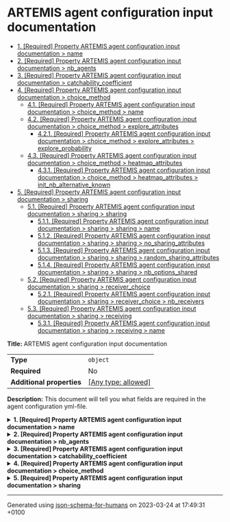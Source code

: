 # ARTEMIS agent configuration input documentation

- [1. [Required] Property ARTEMIS agent configuration input documentation > name](#name)
- [2. [Required] Property ARTEMIS agent configuration input documentation > nb_agents](#nb_agents)
- [3. [Required] Property ARTEMIS agent configuration input documentation > catchability_coefficient](#catchability_coefficient)
- [4. [Required] Property ARTEMIS agent configuration input documentation > choice_method](#choice_method)
  - [4.1. [Required] Property ARTEMIS agent configuration input documentation > choice_method > name](#choice_method_name)
  - [4.2. [Required] Property ARTEMIS agent configuration input documentation > choice_method > explore_attributes](#choice_method_explore_attributes)
    - [4.2.1. [Required] Property ARTEMIS agent configuration input documentation > choice_method > explore_attributes > explore_probability](#choice_method_explore_attributes_explore_probability)
  - [4.3. [Required] Property ARTEMIS agent configuration input documentation > choice_method > heatmap_attributes](#choice_method_heatmap_attributes)
    - [4.3.1. [Required] Property ARTEMIS agent configuration input documentation > choice_method > heatmap_attributes > init_nb_alternative_known](#choice_method_heatmap_attributes_init_nb_alternative_known)
- [5. [Required] Property ARTEMIS agent configuration input documentation > sharing](#sharing)
  - [5.1. [Required] Property ARTEMIS agent configuration input documentation > sharing > sharing](#sharing_sharing)
    - [5.1.1. [Required] Property ARTEMIS agent configuration input documentation > sharing > sharing > name](#sharing_sharing_name)
    - [5.1.2. [Required] Property ARTEMIS agent configuration input documentation > sharing > sharing > no_sharing_attributes](#sharing_sharing_no_sharing_attributes)
    - [5.1.3. [Required] Property ARTEMIS agent configuration input documentation > sharing > sharing > random_sharing_attributes](#sharing_sharing_random_sharing_attributes)
    - [5.1.4. [Required] Property ARTEMIS agent configuration input documentation > sharing > sharing > nb_options_shared](#sharing_sharing_nb_options_shared)
  - [5.2. [Required] Property ARTEMIS agent configuration input documentation > sharing > receiver_choice](#sharing_receiver_choice)
    - [5.2.1. [Required] Property ARTEMIS agent configuration input documentation > sharing > receiver_choice > nb_receivers](#sharing_receiver_choice_nb_receivers)
  - [5.3. [Required] Property ARTEMIS agent configuration input documentation > sharing > receiving](#sharing_receiving)
    - [5.3.1. [Required] Property ARTEMIS agent configuration input documentation > sharing > receiving > name](#sharing_receiving_name)

**Title:** ARTEMIS agent configuration input documentation

|                           |                                                                           |
| ------------------------- | ------------------------------------------------------------------------- |
| **Type**                  | `object`                                                                  |
| **Required**              | No                                                                        |
| **Additional properties** | [[Any type: allowed]](# "Additional Properties of any type are allowed.") |

**Description:** This document will tell you what fields are required in the agent configuration yml-file.

<details>
<summary><strong> <a name="name"></a>1. [Required] Property ARTEMIS agent configuration input documentation > name</strong>  

</summary>
<blockquote>

|              |          |
| ------------ | -------- |
| **Type**     | `string` |
| **Required** | Yes      |

**Description:** name of agent group

</blockquote>
</details>

<details>
<summary><strong> <a name="nb_agents"></a>2. [Required] Property ARTEMIS agent configuration input documentation > nb_agents</strong>  

</summary>
<blockquote>

|              |          |
| ------------ | -------- |
| **Type**     | `number` |
| **Required** | Yes      |

**Description:** the number of ForagerAgents that forage in the model

</blockquote>
</details>

<details>
<summary><strong> <a name="catchability_coefficient"></a>3. [Required] Property ARTEMIS agent configuration input documentation > catchability_coefficient</strong>  

</summary>
<blockquote>

|              |          |
| ------------ | -------- |
| **Type**     | `number` |
| **Required** | Yes      |

**Description:** the fraction of the resource stock in a given choice option / DiscreteAlternative/ environment unit an agent receives if foraging there

</blockquote>
</details>

<details>
<summary><strong> <a name="choice_method"></a>4. [Required] Property ARTEMIS agent configuration input documentation > choice_method</strong>  

</summary>
<blockquote>

|                           |                                                                           |
| ------------------------- | ------------------------------------------------------------------------- |
| **Type**                  | `object`                                                                  |
| **Required**              | Yes                                                                       |
| **Additional properties** | [[Any type: allowed]](# "Additional Properties of any type are allowed.") |

**Description:** settings for the way an agent chooses a choice option / DiscreteAlternative/ environment unit

<details>
<summary><strong> <a name="choice_method_name"></a>4.1. [Required] Property ARTEMIS agent configuration input documentation > choice_method > name</strong>  

</summary>
<blockquote>

|              |          |
| ------------ | -------- |
| **Type**     | `string` |
| **Required** | Yes      |

**Description:** name of the method an agent employs to choose a choice option / DiscreteAlternative/ environment unit to forage in

</blockquote>
</details>

<details>
<summary><strong> <a name="choice_method_explore_attributes"></a>4.2. [Required] Property ARTEMIS agent configuration input documentation > choice_method > explore_attributes</strong>  

</summary>
<blockquote>

|                           |                                                                           |
| ------------------------- | ------------------------------------------------------------------------- |
| **Type**                  | `object`                                                                  |
| **Required**              | Yes                                                                       |
| **Additional properties** | [[Any type: allowed]](# "Additional Properties of any type are allowed.") |

**Description:** settings if 'explore' is part of the method an agent employs to choose a choice option / DiscreteAlternative/ environment unit

<details>
<summary><strong> <a name="choice_method_explore_attributes_explore_probability"></a>4.2.1. [Required] Property ARTEMIS agent configuration input documentation > choice_method > explore_attributes > explore_probability</strong>  

</summary>
<blockquote>

|              |          |
| ------------ | -------- |
| **Type**     | `number` |
| **Required** | Yes      |

**Description:** the probability an agent uses picks a random choice option / DiscreteAlternative/ environment unit

</blockquote>
</details>

</blockquote>
</details>

<details>
<summary><strong> <a name="choice_method_heatmap_attributes"></a>4.3. [Required] Property ARTEMIS agent configuration input documentation > choice_method > heatmap_attributes</strong>  

</summary>
<blockquote>

|                           |                                                                           |
| ------------------------- | ------------------------------------------------------------------------- |
| **Type**                  | `object`                                                                  |
| **Required**              | Yes                                                                       |
| **Additional properties** | [[Any type: allowed]](# "Additional Properties of any type are allowed.") |

**Description:** settings if 'heatmap' is part of the method an agent employs to choose a choice option / DiscreteAlternative/ environment unit

<details>
<summary><strong> <a name="choice_method_heatmap_attributes_init_nb_alternative_known"></a>4.3.1. [Required] Property ARTEMIS agent configuration input documentation > choice_method > heatmap_attributes > init_nb_alternative_known</strong>  

</summary>
<blockquote>

|              |          |
| ------------ | -------- |
| **Type**     | `number` |
| **Required** | Yes      |

**Description:** initial number of choice option / DiscreteAlternative/ environment unit an agent has information/memory on

</blockquote>
</details>

</blockquote>
</details>

</blockquote>
</details>

<details>
<summary><strong> <a name="sharing"></a>5. [Required] Property ARTEMIS agent configuration input documentation > sharing</strong>  

</summary>
<blockquote>

|                           |                                                                           |
| ------------------------- | ------------------------------------------------------------------------- |
| **Type**                  | `object`                                                                  |
| **Required**              | Yes                                                                       |
| **Additional properties** | [[Any type: allowed]](# "Additional Properties of any type are allowed.") |

**Description:** settings for the way an agent shares and receives information on choice option / DiscreteAlternative/ environment units with/from other agents

<details>
<summary><strong> <a name="sharing_sharing"></a>5.1. [Required] Property ARTEMIS agent configuration input documentation > sharing > sharing</strong>  

</summary>
<blockquote>

|                           |                                                                           |
| ------------------------- | ------------------------------------------------------------------------- |
| **Type**                  | `object`                                                                  |
| **Required**              | Yes                                                                       |
| **Additional properties** | [[Any type: allowed]](# "Additional Properties of any type are allowed.") |

**Description:** settings for what information an agent shares with on choice option / DiscreteAlternative/ environment units

<details>
<summary><strong> <a name="sharing_sharing_name"></a>5.1.1. [Required] Property ARTEMIS agent configuration input documentation > sharing > sharing > name</strong>  

</summary>
<blockquote>

|              |          |
| ------------ | -------- |
| **Type**     | `string` |
| **Required** | Yes      |

**Description:** name of the method an agent employs to determine what information on choice option / DiscreteAlternative/ environment unit to share with other agents

</blockquote>
</details>

<details>
<summary><strong> <a name="sharing_sharing_no_sharing_attributes"></a>5.1.2. [Required] Property ARTEMIS agent configuration input documentation > sharing > sharing > no_sharing_attributes</strong>  

</summary>
<blockquote>

|                           |                                                                           |
| ------------------------- | ------------------------------------------------------------------------- |
| **Type**                  | `object`                                                                  |
| **Required**              | Yes                                                                       |
| **Additional properties** | [[Any type: allowed]](# "Additional Properties of any type are allowed.") |

**Description:** placeholder for settings if 'no_sharing' is part of the method an agent employs to determine what information on choice option / DiscreteAlternative/ environment unit with other agents

</blockquote>
</details>

<details>
<summary><strong> <a name="sharing_sharing_random_sharing_attributes"></a>5.1.3. [Required] Property ARTEMIS agent configuration input documentation > sharing > sharing > random_sharing_attributes</strong>  

</summary>
<blockquote>

|                           |                                                                           |
| ------------------------- | ------------------------------------------------------------------------- |
| **Type**                  | `object`                                                                  |
| **Required**              | Yes                                                                       |
| **Additional properties** | [[Any type: allowed]](# "Additional Properties of any type are allowed.") |

**Description:** placeholder for settings if 'random_sharing' is part of the method an agent employs to determine what information on choice option / DiscreteAlternative/ environment unit with other agents

</blockquote>
</details>

<details>
<summary><strong> <a name="sharing_sharing_nb_options_shared"></a>5.1.4. [Required] Property ARTEMIS agent configuration input documentation > sharing > sharing > nb_options_shared</strong>  

</summary>
<blockquote>

|              |          |
| ------------ | -------- |
| **Type**     | `number` |
| **Required** | Yes      |

**Description:** number of choice option / DiscreteAlternative/ environment unit an agent shares information on with other agents every time unit

</blockquote>
</details>

</blockquote>
</details>

<details>
<summary><strong> <a name="sharing_receiver_choice"></a>5.2. [Required] Property ARTEMIS agent configuration input documentation > sharing > receiver_choice</strong>  

</summary>
<blockquote>

|                           |                                                                           |
| ------------------------- | ------------------------------------------------------------------------- |
| **Type**                  | `object`                                                                  |
| **Required**              | Yes                                                                       |
| **Additional properties** | [[Any type: allowed]](# "Additional Properties of any type are allowed.") |

**Description:** settings for with whom an agent shares information on choice option / DiscreteAlternative/ environment units

<details>
<summary><strong> <a name="sharing_receiver_choice_nb_receivers"></a>5.2.1. [Required] Property ARTEMIS agent configuration input documentation > sharing > receiver_choice > nb_receivers</strong>  

</summary>
<blockquote>

|              |          |
| ------------ | -------- |
| **Type**     | `number` |
| **Required** | Yes      |

**Description:** number of agents that an agent shares information with every unit of time

</blockquote>
</details>

</blockquote>
</details>

<details>
<summary><strong> <a name="sharing_receiving"></a>5.3. [Required] Property ARTEMIS agent configuration input documentation > sharing > receiving</strong>  

</summary>
<blockquote>

|                           |                                                                           |
| ------------------------- | ------------------------------------------------------------------------- |
| **Type**                  | `object`                                                                  |
| **Required**              | Yes                                                                       |
| **Additional properties** | [[Any type: allowed]](# "Additional Properties of any type are allowed.") |

**Description:** settings for how an agent receives/accepts information from other agents on choice option / DiscreteAlternative/ environment units

<details>
<summary><strong> <a name="sharing_receiving_name"></a>5.3.1. [Required] Property ARTEMIS agent configuration input documentation > sharing > receiving > name</strong>  

</summary>
<blockquote>

|              |          |
| ------------ | -------- |
| **Type**     | `string` |
| **Required** | Yes      |

**Description:** name of the method an agent employs to receive/accept information from other agents on choice option / DiscreteAlternative/ environment unit

</blockquote>
</details>

</blockquote>
</details>

</blockquote>
</details>

----------------------------------------------------------------------------------------------------------------------------
Generated using [json-schema-for-humans](https://github.com/coveooss/json-schema-for-humans) on 2023-03-24 at 17:49:31 +0100